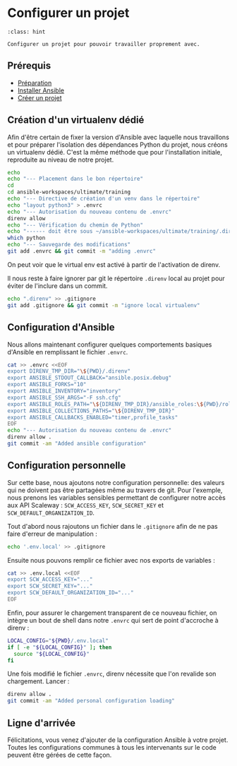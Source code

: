 # Configurer un projet

```{admonition} Objectif
:class: hint

Configurer un projet pour pouvoir travailler proprement avec.
```

## Prérequis

* [Préparation](/exercises/prerequisites.md)
* [Installer Ansible](ex00-install.md)
* [Créer un projet](ex01-project.md)

## Création d'un virtualenv dédié

Afin d'être certain de fixer la version d'Ansible avec laquelle nous travaillons et pour préparer
l'isolation des dépendances Python du projet, nous créons un virtualenv dédié. C'est la même méthode que pour 
l'installation initiale, reproduite au niveau de notre projet.

```bash session
echo
echo "--- Placement dans le bon répertoire"
cd 
cd ansible-workspaces/ultimate/training
echo "--- Directive de création d'un venv dans le répertoire"
echo "layout python3" > .envrc
echo "--- Autorisation du nouveau contenu de .envrc"
direnv allow
echo "--- Vérification du chemin de Python"
echo "------ doit être sous ~/ansible-workspaces/ultimate/training/.direnv"
which python
echo "--- Sauvegarde des modifications"
git add .envrc && git commit -m "adding .envrc"
```

On peut voir que le virtual env est activé à partir de l'activation de direnv.

Il nous reste à faire ignorer par git le répertoire `.direnv` local au projet pour éviter de l'inclure dans un commit.

```bash session
echo ".direnv" >> .gitignore
git add .gitignore && git commit -m "ignore local virtualenv"
```

## Configuration d'Ansible

Nous allons maintenant configurer quelques comportements basiques d'Ansible en remplissant le fichier `.envrc`.

```bash session
cat >> .envrc <<EOF
export DIRENV_TMP_DIR="\${PWD}/.direnv"
export ANSIBLE_STDOUT_CALLBACK="ansible.posix.debug"
export ANSIBLE_FORKS="10"
export ANSIBLE_INVENTORY="inventory"
export ANSIBLE_SSH_ARGS="-F ssh.cfg"
export ANSIBLE_ROLES_PATH="\${DIRENV_TMP_DIR}/ansible_roles:\${PWD}/roles"
export ANSIBLE_COLLECTIONS_PATHS="\${DIRENV_TMP_DIR}"
export ANSIBLE_CALLBACKS_ENABLED="timer,profile_tasks"
EOF
echo "--- Autorisation du nouveau contenu de .envrc"
direnv allow .
git commit -am "Added ansible configuration"
```

## Configuration personnelle

Sur cette base, nous ajoutons notre configuration personnelle: des valeurs qui ne doivent pas être partagées
même au travers de git. Pour l'exemple, nous prenons 
les variables sensibles permettant de configurer notre accès aux 
API Scaleway : `SCW_ACCESS_KEY`, `SCW_SECRET_KEY` et `SCW_DEFAULT_ORGANIZATION_ID`.

Tout d'abord nous rajoutons un fichier dans le `.gitignore` afin de ne pas faire d'erreur de manipulation :

```bash session
echo '.env.local' >> .gitignore
```

Ensuite nous pouvons remplir ce fichier avec nos exports de variables :

```bash session
cat >> .env.local <<EOF
export SCW_ACCESS_KEY="..."
export SCW_SECRET_KEY="..."
export SCW_DEFAULT_ORGANIZATION_ID="..."
EOF
```

Enfin, pour assurer le chargement transparent de ce nouveau fichier, on intègre un bout de shell dans notre 
`.envrc` qui sert de point d'accroche à direnv :

```bash
LOCAL_CONFIG="${PWD}/.env.local"
if [ -e "${LOCAL_CONFIG}" ]; then
  source "${LOCAL_CONFIG}"
fi
```

Une fois modifié le fichier `.envrc`, direnv nécessite que l'on revalide son chargement. Lancer :

```bash session
direnv allow .
git commit -am "Added personal configuration loading"
```

## Ligne d'arrivée

Félicitations, vous venez d'ajouter de la configuration Ansible à votre projet. 
Toutes les configurations communes à tous les intervenants sur le code peuvent être gérées de cette façon.
